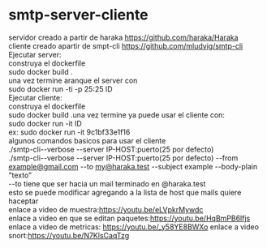 # smtp-server-cliente
servidor creado a partir de haraka https://github.com/haraka/Haraka \
cliente creado apartir de smpt-cli https://github.com/mludvig/smtp-cli \
Ejecutar server: \
construya el dockerfile \
sudo docker build . \
una vez termine aranque el server con \
sudo docker run -ti -p 25:25 ID \
Ejecutar cliente: \
construya el dockerfile \
sudo docker build .una vez termine ya puede usar el cliente con: \
sudo docker run -it ID \
ex: sudo docker run -it 9c1bf33e1f16 \
algunos comandos basicos para usar el cliente \
./smtp-cli--verbose --server IP-HOST:puerto(25 por defecto) \
./smtp-cli--verbose --server IP-HOST:puerto(25 por defecto) --from example@gmail.com --to my@haraka.test --subject example --body-plain "texto" \
--to tiene que ser hacia un mail terminado en @haraka.test \
esto se puede modificar agregando a la lista de host que mails quiere haceptar \
enlace a video de muestra:https://youtu.be/eLVpkrMywdc \
enlace a video en que se editan paquetes:https://youtu.be/HqBmPB6lfjs
enlace a video de metricas: https://youtu.be/_y58YE8BWXo
enlace a video snort:https://youtu.be/N7KlsCaqTzg
